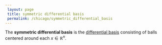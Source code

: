 ```yaml
---
 layout: page
 title: symmetric differential basis
 permalink: /chicago/symmetric_differential_basis
---
```

The **symmetric differential basis** is the [differential basis](https://mathgloss.github.io/MathGloss/differential_basis) consisting of balls centered around each $x \in \mathbb R^n$. 

